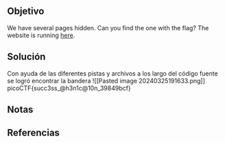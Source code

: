 ## Objetivo
We have several pages hidden. Can you find the one with the flag? The website is running [here](http://saturn.picoctf.net:65455/).
## Solución
Con ayuda de las diferentes pistas y archivos a los largo del código fuente se logró encontrar la bandera
![[Pasted image 20240325191633.png]]
picoCTF{succ3ss_@h3n1c@10n_39849bcf}
## Notas

## Referencias